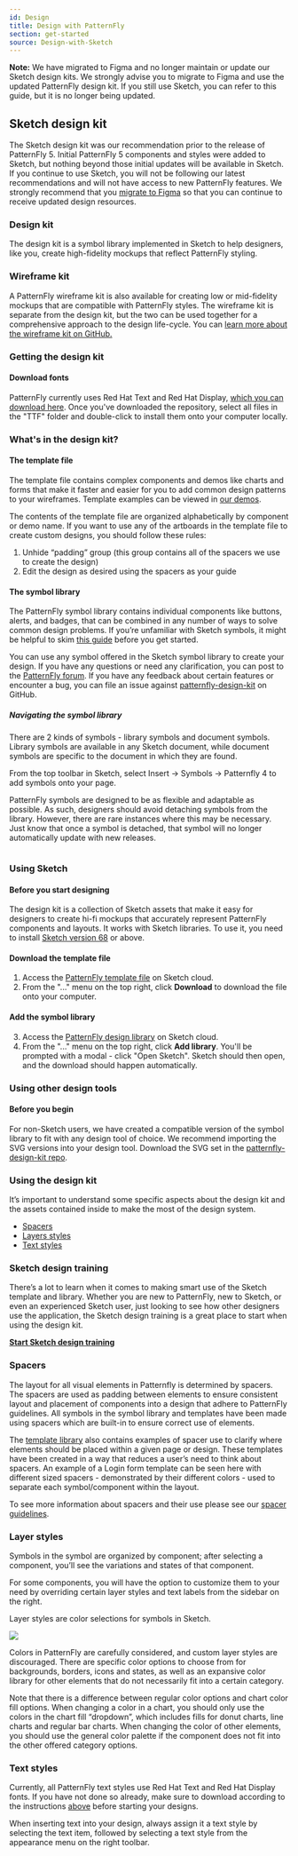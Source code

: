```yaml
---
id: Design
title: Design with PatternFly
section: get-started
source: Design-with-Sketch
---
```


**Note:** We have migrated to Figma and no longer maintain or update our Sketch design kits. We strongly advise you to migrate to Figma and use the updated PatternFly design kit. If you still use Sketch, you can refer to this guide, but it is no longer being updated.

## Sketch design kit

The Sketch design kit was our recommendation prior to the release of PatternFly 5. Initial PatternFly 5 components and styles were added to Sketch, but nothing beyond those initial updates will be available in Sketch. If you continue to use Sketch, you will not be following our latest recommendations and will not have access to new PatternFly features. We strongly recommend that you [migrate to Figma](/get-started/design) so that you can continue to receive updated design resources.

### Design kit
The design kit is a symbol library implemented in Sketch to help designers, like you, create high-fidelity mockups that reflect PatternFly styling.

### Wireframe kit
A PatternFly wireframe kit is also available for creating low or mid-fidelity mockups that are compatible with PatternFly styles. The wireframe kit is separate from the design kit, but the two can be used together for a comprehensive approach to the design life-cycle. You can [learn more about the wireframe kit on GitHub.](https://github.com/patternfly/patternfly-design-kit/blob/master/PatternFly%204%20-%20Wireframe%20library%20and%20template/Wireframe%20kit%20guideline.md)

### Getting the design kit

#### Download fonts
PatternFly currently uses Red Hat Text and Red Hat Display, [which you can download here](https://github.com/RedHatOfficial/RedHatFont). Once you've downloaded the repository, select all files in the "TTF" folder and double-click to install them onto your computer locally.

### What's in the design kit?

#### The template file

The template file contains complex components and demos like charts and forms that make it faster and easier for you to add common design patterns to your wireframes. Template examples can be viewed in [our demos](/components/about-modal/html-demos).

The contents of the template file are organized alphabetically by component or demo name. If you want to use any of the artboards in the template file to create custom designs, you should follow these rules:
1. Unhide “padding” group (this group contains all of the spacers we use to create the design)
2. Edit the design as desired using the spacers as your guide

#### The symbol library
The PatternFly symbol library contains individual components like buttons, alerts, and badges, that can be combined in any number of ways to solve common design problems. If you’re unfamiliar with Sketch symbols, it might be helpful to skim [this guide](https://www.sketch.com/docs/libraries/library-symbols) before you get started.

You can use any symbol offered in the Sketch symbol library to create your design. If you have any questions or need any clarification, you can post to the [PatternFly forum](https://forum.patternfly.org/). If you have any feedback about certain features or encounter a bug, you can file an issue against [patternfly-design-kit](https://github.com/patternfly/patternfly-design-kit/issues) on GitHub.

##### Navigating the symbol library
There are 2 kinds of symbols - library symbols and document symbols. Library symbols are available in any Sketch document, while document symbols are specific to the document in which they are found.

From the top toolbar in Sketch, select Insert → Symbols → Patternfly 4 to add symbols onto your page.

PatternFly symbols are designed to be as flexible and adaptable as possible. As such, designers should avoid detaching symbols from the library. However, there are rare instances where this may be necessary. Just know that once a symbol is detached, that symbol will no longer automatically update with new releases.

<img src="./img/symbol-library.png" alt=""></img>

### Using Sketch

#### Before you start designing
The design kit is a collection of Sketch assets that make it easy for designers to create hi-fi mockups that accurately represent PatternFly components and layouts. It works with Sketch libraries. To use it, you need to install [Sketch version 68](https://www.sketch.com/) or above.

#### Download the template file
1. Access the [PatternFly template file](https://www.sketch.com/s/729c2eee-e8b6-4fcd-8a79-f6faa8c30f89) on Sketch cloud.
2. From the "..." menu on the top right, click **Download** to download the file onto your computer.

####  Add the symbol library
3. Access the [PatternFly design library](https://www.sketch.com/s/2cf1063b-5283-4e0b-b8a6-cbb1ac07e29e) on Sketch cloud.
5. From the "..." menu on the top right, click **Add library**. You'll be prompted with a modal - click "Open Sketch". Sketch should then open, and the download should happen automatically.

### Using other design tools

#### Before you begin
For non-Sketch users, we have created a compatible version of the symbol library to fit with any design tool of choice. We recommend importing the SVG versions into your design tool. Download the SVG set in the [patternfly-design-kit repo](https://github.com/patternfly/patternfly-design-kit/tree/master/Symbols-SVGs).

### Using the design kit
It’s important to understand some specific aspects about the design kit and the assets contained inside to make the most of the design system.

* [Spacers](#spacers)
* [Layers styles](#layer-styles)
* [Text styles](#text-styles)

### Sketch design training
There’s a lot to learn when it comes to making smart use of the Sketch template and library. Whether you are new to PatternFly, new to Sketch, or even an experienced Sketch user, just looking to see how other designers use the application, the Sketch design training is a great place to start when using the design kit.

[**Start Sketch design training**](/training/design) <i class="ws-content-blueArrow fas fa-arrow-right pf-v5-u-mx-sm"></i>

### Spacers
The layout for all visual elements in Patternfly is determined by spacers. The spacers are used as padding between elements to ensure consistent layout and placement of components into a design that adhere to PatternFly guidelines. All symbols in the symbol library and templates have been made using spacers which are built-in to ensure correct use of elements.

The [template library](https://www.sketch.com/s/729c2eee-e8b6-4fcd-8a79-f6faa8c30f89) also contains examples of spacer use to clarify where elements should be placed within a given page or design.  These templates have been created in a way that reduces a user’s need to think about spacers. An example of a Login form template can be seen here with different sized spacers - demonstrated by their different colors - used to separate each symbol/component within the layout.

To see more information about spacers and their use please see our [spacer guidelines](/design-foundations/spacers).

### Layer styles
Symbols in the symbol are organized by component; after selecting a component, you’ll see the variations and states of that component.

For some components, you will have the option to customize them to your need by overriding certain layer styles and text labels from the sidebar on the right.

Layer styles are color selections for symbols in Sketch.

<img src="./img/layer-styles.png"></img>

Colors in PatternFly are carefully considered, and custom layer styles are discouraged. There are specific color options to choose from for backgrounds, borders, icons and states, as well as an expansive color library for other elements that do not necessarily fit into a certain category.

Note that there is a difference between regular color options and chart color fill options. When changing a color in a chart, you should only use the colors in the chart fill “dropdown”, which includes fills for donut charts, line charts and regular bar charts. When changing the color of other elements, you should use the general color palette if the component does not fit into the other offered category options.

### Text styles
Currently, all PatternFly text styles use Red Hat Text and Red Hat Display fonts. If you have not done so already, make sure to download according to the instructions [above](#download-the-font) before starting your designs.

When inserting text into your design, always assign it a text style by selecting the text item, followed by selecting a text style from the appearance menu on the right toolbar.
